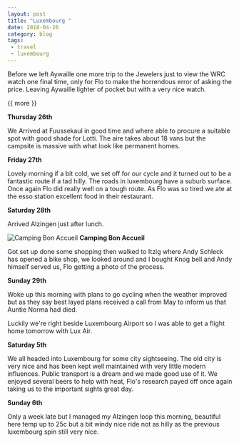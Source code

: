 ```yaml
---
layout: post
title: "Luxembourg "
date: 2018-04-26
category: blog
tags:
 - travel 
 - luxembourg
---
```


<!--start excerpt-->

Before we left Aywaille one more trip to the Jewelers just to view the WRC watch one final time, only for Flo to make the horrendous error of asking the price. Leaving Aywaille lighter of pocket but with a very nice watch.

{{ more }}

**Thursday 26th**

We Arrived at Fuussekaul in good time and where able to procure a suitable spot with good shade for Lotti. The aire takes about 18 vans but the campsite is massive with what look like permanent homes.

**Friday 27th**

Lovely morning if a bit cold, we set off for our cycle and it turned out to be a fantastic route if a tad hilly. The roads in luxembourg have a suburb surface. Once again Flo did really well on a tough route. 
As Flo was so tired we ate at the esso station excellent food in their restaurant.

**Saturday 28th**

Arrived Alzingen just after lunch.

![Camping Bon Accueil](/images/2018/2018-04-26-luxembourg.jpg) **Camping Bon Accueil**

Got set up done some shopping then walked to Itzig where Andy Schleck has opened a bike shop, we looked around and I bought Knog bell and Andy himself served us, Flo getting a photo of the process.

**Sunday 29th**

Woke up this morning with plans to go cycling when the weather improved but as they say best layed plans received a call from May to inform us that Auntie Norma had died.

Luckily we're right beside Luxembourg Airport so I was able to get a flight home tomorrow with Lux Air.

**Saturday 5th**

We all headed into Luxembourg for some city sightseeing. The old city is very nice and has been kept well maintained with very little modern influences. Public transport is a dream and we made good use of it. We enjoyed several beers to help with heat, Flo's research payed off once again taking us to the important sights great day.

**Sunday 6th**

Only a week late but I managed my Alzingen loop this morning, beautiful here temp up to 25c but a bit windy nice ride not as hilly as the previous luxembourg spin still very nice.